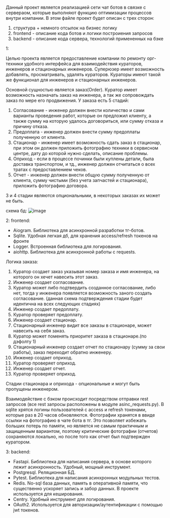 Данный проект является реализацией сети чат ботов в связке с сервераом, которые выполняют функцию оптимизации процессов внутри компании.
В этом файле проект будет описан с трех сторон:

1) структура + немного отсылок на бизнес логику
2) frontend - описание кода ботов и логики построиения запросов
3) backend - описание кода сервера, технологий примененных на бэке

1:

Целью проекта является предоставление компании по ремонту орг-техники удобного интерфейса для взаимодействия кураторов, инженеров и стационарных инженеров.
Суперюзер имеет возможность добавлять, просматривать, удалять кураторов.
Кураторы имеют такой же функционал для инженеров и стационарных инженеров.

Основной сущностью является заказ(Order).
Куратор имеет возможность назначать заказ на инженера, а так же сопровождать заказ по мере его продвижения.
У заказа есть 5 стадий:
1) Согласование - инженер должен внести количество и сами варианты проведения работ, которые он предложил клиенту, а также сумму на которую удалось договориться, или сумму отказа и причину отказа.
2) Предоплата - инженер должен внести сумму предоплаты полученную от клиента.
3) Стационар - инженер имеет возможность сдать заказ в стационар, при этом он должен приложить фотографию техники в сервисном центре, дату до которой нужно сделать, описание проблемы.
4) Оприход - если в процессе починки были куплены детали, была доставка транспортом, и тд., инженер должен отчитаться о всех тратах с предоставлением чеков.
5) Отчет - инженер должен внести общую сумму полученную от клиента, сумму чистыми (без учета запчастей и стационара), приложить фотографию договора.

3 и 4 стадии являются опциональными, в некоторых заказах их может не быть.

схема бд: ![image](https://github.com/loshkasaginov/Bot_Network_Prod/assets/84158585/6172d28d-278a-4e6d-9a28-67503309dfa5)


2:
frontend:
- Aiogram. Библиотека для асинхронной разработки тг-ботов.
- Sqlite. Удобная легкая дб, для хранения access/refresh токенов на фронте
- Logger. Встроенная библиотека для логирования.
- aiohttp. Библиотека для асинхронной работы с requests.

Логика заказа:
1) Куратор создает заказ указывая номер заказа и имя инженера, на которого он хечет навесить этот заказ.
2) Инженер создает согласование.
3) Куратор может либо подтвердить созданное согласование, либо нет, тогда у инженера появляется возможность заного создать согласование. (данная схема подтверждения стадии будет идентична на всех следующих стадиях)
4) Инженер создает предоплату.
5) Куратор проверяет предоплату.
6) Инженер создает стационар.
7) Стационарный инженер видит все заказы в стационаре, может навесить на себя заказ.
8) Куратор может поменять приоритет заказа в стационаре.(по дэфолту 1)
9) Стационарный инженер создает отчет по стационару (сумму за свои работы), заказ переходит обратно инженеру.
10) Инженер создает оприход.
11) Куратор проверяет оприход.
12) Инженер создает отчет.
13) Куратор проверяет оприход.

Стадии стационара и оприхода - опциональные и могут быть пропущены инженером.

Взаимодействие с бэком происходит посредством отправки rest запросов (все rest запросы расположены в модуле asinc_requests.py). 
В sqlite хрятся логины пользователей с access и refresh токенами, которые раз в 20 часов обновляются.
Фотографии хранятся в ввиде ссылки на фотографию в чате бота в тг. Это позволяет избежать больших потерь по памяти, но является не самым практичным и защищенным вариантом,
поэтому критические фотографии (отчетов) сохраняются локально, но после того как отчет был подтвержден куратором.


3:
backend:
- Fastapi. Библиотека для написания сервера, в основе которого лежит асинхронность. Удобный, мощный инструмент.
- Postgresql. Реляционная БД.
- Pytest. Библиотека для написания асинхронных модульных тестов.
- Redis. No-sql база данных, память в оперативной памяти, что существенно ускоряет запись и забор данных. В проекте используется для кеширования.
- Centry. Удобный инструмент для логирования.
- OAuth2. Используется для авторизации/аутентификации с помощью jwt токенов.






